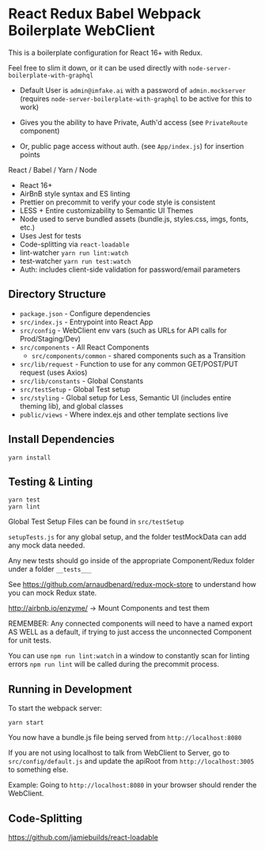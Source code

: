 
# React Redux Babel Webpack Boilerplate WebClient

This is a boilerplate configuration for React 16+ with Redux.

Feel free to slim it down, or it can be used directly with `node-server-boilerplate-with-graphql`
- Default User is `admin@imfake.ai` with a password of `admin.mockserver` (requires `node-server-boilerplate-with-graphql` to be active for this to work)

- Gives you the ability to have Private, Auth'd access (see `PrivateRoute` component)
- Or, public page access without auth. (see `App/index.js`) for insertion points

React / Babel / Yarn / Node

* React 16+
* AirBnB style syntax and ES linting
* Prettier on precommit to verify your code style is consistent
* LESS + Entire customizability to Semantic UI Themes
* Node used to serve bundled assets (bundle.js, styles.css, imgs, fonts, etc.)
* Uses Jest for tests
* Code-splitting via `react-loadable`
* lint-watcher ```yarn run lint:watch```
* test-watcher ```yarn run test:watch```
* Auth: includes client-side validation for password/email parameters

## Directory Structure

* `package.json` - Configure dependencies
* `src/index.js` - Entrypoint into React App
* `src/config` - WebClient env vars (such as URLs for API calls for Prod/Staging/Dev)
* `src/components` - All React Components
  * `src/components/common` - shared components such as a Transition
* `src/lib/request` - Function to use for any common GET/POST/PUT request (uses Axios)
* `src/lib/constants` - Global Constants
* `src/testSetup` -  Global Test setup
* `src/styling` - Global setup for Less, Semantic UI (includes entire theming lib), and global classes
* `public/views` - Where index.ejs and other template sections live

## Install Dependencies

```
yarn install
```

## Testing & Linting

```
yarn test
yarn lint
```

Global Test Setup Files can be found in ```src/testSetup```

`setupTests.js` for any global setup, and the folder testMockData can add any mock data needed.

Any new tests should go inside of the appropriate Component/Redux folder under a folder ```__tests___```

See https://github.com/arnaudbenard/redux-mock-store to understand how you can mock Redux state.

http://airbnb.io/enzyme/ -> Mount Components and test them

REMEMBER: Any connected components will need to have a named export AS WELL as a default, if trying to just access the unconnected Component for unit tests.

You can use ```npm run lint:watch``` in a window to constantly scan for linting errors
```npm run lint``` will be called during the precommit process.

## Running in Development

To start the webpack server:

```
yarn start
```

You now have a bundle.js file being served from ```http://localhost:8080```

If you are not using localhost to talk from WebClient to Server, go to `src/config/default.js` and update the apiRoot from `http://localhost:3005` to something else.

Example: Going to ```http://localhost:8080``` in your browser should render the WebClient.

## Code-Splitting

https://github.com/jamiebuilds/react-loadable

